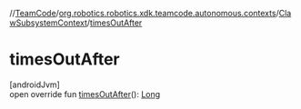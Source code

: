//[TeamCode](../../../index.md)/[org.robotics.robotics.xdk.teamcode.autonomous.contexts](../index.md)/[ClawSubsystemContext](index.md)/[timesOutAfter](times-out-after.md)

# timesOutAfter

[androidJvm]\
open override fun [timesOutAfter](times-out-after.md)(): [Long](https://kotlinlang.org/api/latest/jvm/stdlib/kotlin/-long/index.html)
